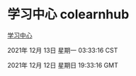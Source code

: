 # 学习中心 colearnhub
[学习中心](http://59.174.25.102:56308/colearnhub/)

2021年 12月 13日 星期一 03:33:16 CST

2021年 12月 12日 星期日 19:33:16 GMT
